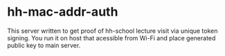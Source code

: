 # hh-mac-addr-auth

This server written to get proof of hh-school lecture visit via unique token signing.
You run it on host that acessible from Wi-Fi and place generated public key to main server.
